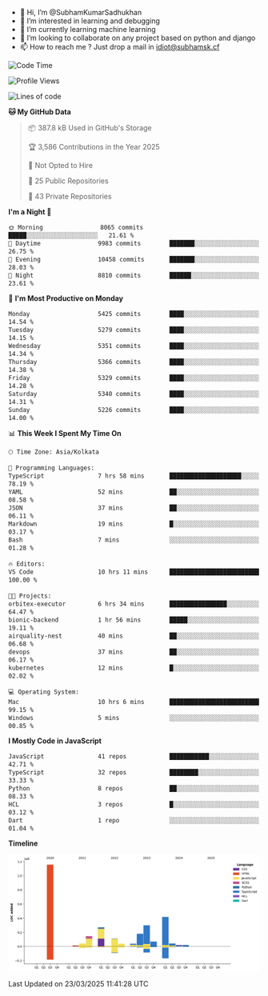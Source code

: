 - 👋 Hi, I’m @SubhamKumarSadhukhan
- 👀 I’m interested in learning and debugging
- 🌱 I’m currently learning machine learning
- 💞️ I’m looking to collaborate on any project based on python and django
- 📫 How to reach me ?
      Just drop a mail in idiot@subhamsk.cf

<!---
SubhamKumarSadhukhan/SubhamKumarSadhukhan is a ✨ special ✨ repository because its `README.md` (this file) appears on your GitHub profile.
You can click the Preview link to take a look at your changes.
--->


<!--START_SECTION:waka-->
![Code Time](http://img.shields.io/badge/Code%20Time-2%2C791%20hrs%2050%20mins-blue)

![Profile Views](http://img.shields.io/badge/Profile%20Views-3-blue)

![Lines of code](https://img.shields.io/badge/From%20Hello%20World%20I%27ve%20Written-2.8%20million%20lines%20of%20code-blue)

**🐱 My GitHub Data** 

> 📦 387.8 kB Used in GitHub's Storage 
 > 
> 🏆 3,586 Contributions in the Year 2025
 > 
> 🚫 Not Opted to Hire
 > 
> 📜 25 Public Repositories 
 > 
> 🔑 43 Private Repositories 
 > 
**I'm a Night 🦉** 

```text
🌞 Morning                8065 commits        █████░░░░░░░░░░░░░░░░░░░░   21.61 % 
🌆 Daytime                9983 commits        ███████░░░░░░░░░░░░░░░░░░   26.75 % 
🌃 Evening                10458 commits       ███████░░░░░░░░░░░░░░░░░░   28.03 % 
🌙 Night                  8810 commits        ██████░░░░░░░░░░░░░░░░░░░   23.61 % 
```
📅 **I'm Most Productive on Monday** 

```text
Monday                   5425 commits        ████░░░░░░░░░░░░░░░░░░░░░   14.54 % 
Tuesday                  5279 commits        ████░░░░░░░░░░░░░░░░░░░░░   14.15 % 
Wednesday                5351 commits        ████░░░░░░░░░░░░░░░░░░░░░   14.34 % 
Thursday                 5366 commits        ████░░░░░░░░░░░░░░░░░░░░░   14.38 % 
Friday                   5329 commits        ████░░░░░░░░░░░░░░░░░░░░░   14.28 % 
Saturday                 5340 commits        ████░░░░░░░░░░░░░░░░░░░░░   14.31 % 
Sunday                   5226 commits        ████░░░░░░░░░░░░░░░░░░░░░   14.00 % 
```


📊 **This Week I Spent My Time On** 

```text
🕑︎ Time Zone: Asia/Kolkata

💬 Programming Languages: 
TypeScript               7 hrs 58 mins       ████████████████████░░░░░   78.19 % 
YAML                     52 mins             ██░░░░░░░░░░░░░░░░░░░░░░░   08.58 % 
JSON                     37 mins             ██░░░░░░░░░░░░░░░░░░░░░░░   06.11 % 
Markdown                 19 mins             █░░░░░░░░░░░░░░░░░░░░░░░░   03.17 % 
Bash                     7 mins              ░░░░░░░░░░░░░░░░░░░░░░░░░   01.28 % 

🔥 Editors: 
VS Code                  10 hrs 11 mins      █████████████████████████   100.00 % 

🐱‍💻 Projects: 
orbitex-executor         6 hrs 34 mins       ████████████████░░░░░░░░░   64.47 % 
bionic-backend           1 hr 56 mins        █████░░░░░░░░░░░░░░░░░░░░   19.11 % 
airquality-nest          40 mins             ██░░░░░░░░░░░░░░░░░░░░░░░   06.68 % 
devops                   37 mins             ██░░░░░░░░░░░░░░░░░░░░░░░   06.17 % 
kubernetes               12 mins             █░░░░░░░░░░░░░░░░░░░░░░░░   02.02 % 

💻 Operating System: 
Mac                      10 hrs 6 mins       █████████████████████████   99.15 % 
Windows                  5 mins              ░░░░░░░░░░░░░░░░░░░░░░░░░   00.85 % 
```

**I Mostly Code in JavaScript** 

```text
JavaScript               41 repos            ███████████░░░░░░░░░░░░░░   42.71 % 
TypeScript               32 repos            ████████░░░░░░░░░░░░░░░░░   33.33 % 
Python                   8 repos             ██░░░░░░░░░░░░░░░░░░░░░░░   08.33 % 
HCL                      3 repos             █░░░░░░░░░░░░░░░░░░░░░░░░   03.12 % 
Dart                     1 repo              ░░░░░░░░░░░░░░░░░░░░░░░░░   01.04 % 
```



**Timeline**

![Lines of Code chart](https://raw.githubusercontent.com/SubhamKumarSadhukhan/SubhamKumarSadhukhan/main/assets/bar_graph.png)


 Last Updated on 23/03/2025 11:41:28 UTC
<!--END_SECTION:waka-->
